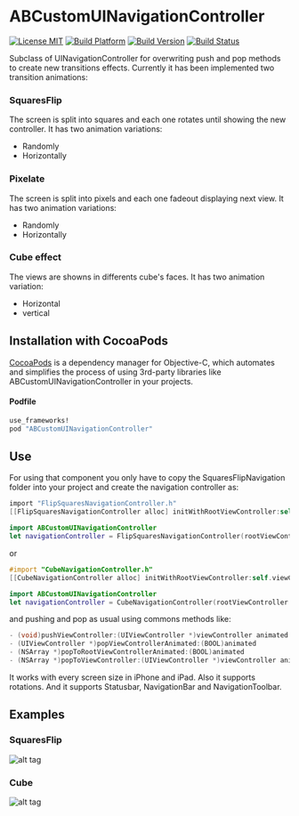 ABCustomUINavigationController
=====================
[![License MIT](https://go-shields.herokuapp.com/license-MIT-blue.png)](https://github.com/andresbrun/ABCustomUINavigationController/blob/master/LICENSE)
[![Build Platform](https://cocoapod-badges.herokuapp.com/p/ABCustomUINavigationController/badge.png)](https://github.com/andresbrun/ABCustomUINavigationController)
[![Build Version](https://cocoapod-badges.herokuapp.com/v/ABCustomUINavigationController/badge.png)](https://github.com/andresbrun/ABCustomUINavigationController)
[![Build Status](https://travis-ci.org/andresbrun/ABCustomUINavigationController.png?branch=origin)](https://github.com/andresbrun/ABCustomUINavigationController) 

Subclass of UINavigationController for overwriting push and pop methods to create new transitions effects. Currently it has been implemented two transition animations:

### SquaresFlip 
The screen is split into squares and each one rotates until showing the new controller. It has two animation variations: 
- Randomly 
- Horizontally

### Pixelate 
The screen is split into pixels and each one fadeout displaying next view. It has two animation variations: 
- Randomly 
- Horizontally

### Cube effect
The views are showns in differents cube's faces. It has two animation variation: 
- Horizontal 
- vertical

## Installation with CocoaPods

[CocoaPods](http://cocoapods.org) is a dependency manager for Objective-C, which automates and simplifies the process of using 3rd-party libraries like ABCustomUINavigationController in your projects.

#### Podfile

```ruby
use_frameworks!
pod "ABCustomUINavigationController"
```

## Use
For using that component you only have to copy the SquaresFlipNavigation folder into your project and create the navigation controller as:

```objective-c
import "FlipSquaresNavigationController.h"
[[FlipSquaresNavigationController alloc] initWithRootViewController:self.viewController];
```

```swift
import ABCustomUINavigationController
let navigationController = FlipSquaresNavigationController(rootViewController: viewController)
```
    
or

```objective-c
#import "CubeNavigationController.h"
[[CubeNavigationController alloc] initWithRootViewController:self.viewController];
```

```swift
import ABCustomUINavigationController
let navigationController = CubeNavigationController(rootViewController: viewController)
```
  
and pushing and pop as usual using commons methods like:

```objective-c
- (void)pushViewController:(UIViewController *)viewController animated:(BOOL)animated
- (UIViewController *)popViewControllerAnimated:(BOOL)animated
- (NSArray *)popToRootViewControllerAnimated:(BOOL)animated
- (NSArray *)popToViewController:(UIViewController *)viewController animated:(BOOL)animated
```

It works with every screen size in iPhone and iPad. Also it supports rotations. And it supports Statusbar, NavigationBar and NavigationToolbar.

## Examples

### SquaresFlip
![alt tag](https://raw.githubusercontent.com/andresbrun/ABCustomUINavigationController/master/example_images/example.gif)
### Cube
![alt tag](https://raw.githubusercontent.com/andresbrun/ABCustomUINavigationController/master/example_images/example_cube.gif)

